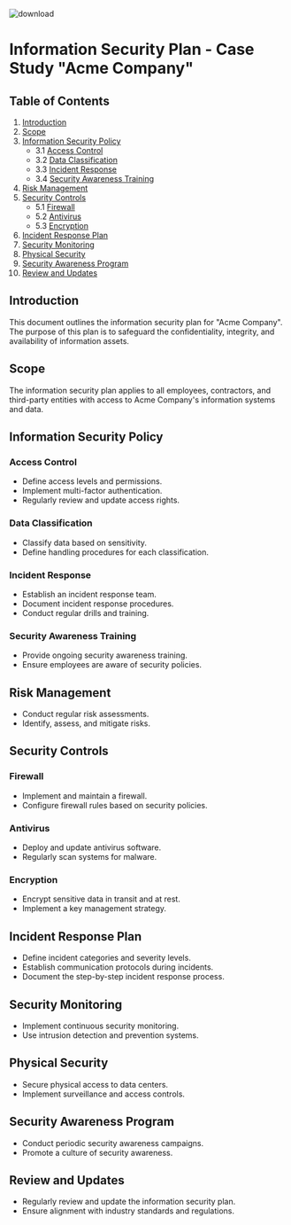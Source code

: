 ![download](https://github.com/jmart375/Information-Security-Plan/assets/91294710/5dc2fb48-4dfb-4d19-94e9-d9fab186370c)
# Information Security Plan - Case Study "Acme Company"

## Table of Contents
1. [Introduction](#introduction)
2. [Scope](#scope)
3. [Information Security Policy](#information-security-policy)
   - 3.1 [Access Control](#access-control)
   - 3.2 [Data Classification](#data-classification)
   - 3.3 [Incident Response](#incident-response)
   - 3.4 [Security Awareness Training](#security-awareness-training)
4. [Risk Management](#risk-management)
5. [Security Controls](#security-controls)
   - 5.1 [Firewall](#firewall)
   - 5.2 [Antivirus](#antivirus)
   - 5.3 [Encryption](#encryption)
6. [Incident Response Plan](#incident-response-plan)
7. [Security Monitoring](#security-monitoring)
8. [Physical Security](#physical-security)
9. [Security Awareness Program](#security-awareness-program)
10. [Review and Updates](#review-and-updates)

## Introduction
This document outlines the information security plan for "Acme Company". The purpose of this plan is to safeguard the confidentiality, integrity, and availability of information assets.

## Scope
The information security plan applies to all employees, contractors, and third-party entities with access to Acme Company's information systems and data.

## Information Security Policy
### Access Control
- Define access levels and permissions.
- Implement multi-factor authentication.
- Regularly review and update access rights.

### Data Classification
- Classify data based on sensitivity.
- Define handling procedures for each classification.

### Incident Response
- Establish an incident response team.
- Document incident response procedures.
- Conduct regular drills and training.

### Security Awareness Training
- Provide ongoing security awareness training.
- Ensure employees are aware of security policies.

## Risk Management
- Conduct regular risk assessments.
- Identify, assess, and mitigate risks.

## Security Controls
### Firewall
- Implement and maintain a firewall.
- Configure firewall rules based on security policies.

### Antivirus
- Deploy and update antivirus software.
- Regularly scan systems for malware.

### Encryption
- Encrypt sensitive data in transit and at rest.
- Implement a key management strategy.

## Incident Response Plan
- Define incident categories and severity levels.
- Establish communication protocols during incidents.
- Document the step-by-step incident response process.

## Security Monitoring
- Implement continuous security monitoring.
- Use intrusion detection and prevention systems.

## Physical Security
- Secure physical access to data centers.
- Implement surveillance and access controls.

## Security Awareness Program
- Conduct periodic security awareness campaigns.
- Promote a culture of security awareness.

## Review and Updates
- Regularly review and update the information security plan.
- Ensure alignment with industry standards and regulations.

